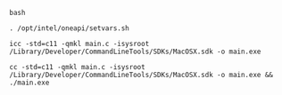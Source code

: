 `bash`

`. /opt/intel/oneapi/setvars.sh`

`icc -std=c11 -qmkl main.c -isysroot /Library/Developer/CommandLineTools/SDKs/MacOSX.sdk -o main.exe`

`cc -std=c11 -qmkl main.c -isysroot /Library/Developer/CommandLineTools/SDKs/MacOSX.sdk -o main.exe && ./main.exe`